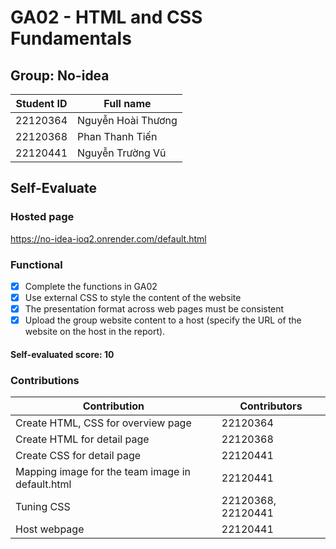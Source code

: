 # GA02 - HTML and CSS Fundamentals

## Group: No-idea

| Student ID | Full name          |
| ---------- | ------------------ |
| 22120364   | Nguyễn Hoài Thương |
| 22120368   | Phan Thanh Tiến    |
| 22120441   | Nguyễn Trường Vũ   |

## Self-Evaluate

### Hosted page

https://no-idea-ioq2.onrender.com/default.html

### Functional
- [x] Complete the functions in GA02                                                                         
- [x] Use external CSS to style the content of the website                                                   
- [x] The presentation format across web pages must be consistent                                            
- [x] Upload the group website content to a host (specify the URL of the website on the host in the report). 

#### Self-evaluated score: 10

### Contributions

| Contribution                                     | Contributors       |
| ------------------------------------------------ | ------------------ |
| Create HTML, CSS for overview page               | 22120364           |
| Create HTML for detail page                      | 22120368           |
| Create CSS for detail page                       | 22120441           |
| Mapping image for the team image in default.html | 22120441           |
| Tuning CSS                                       | 22120368, 22120441 |
| Host webpage                                     | 22120441           |
